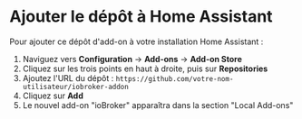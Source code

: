 # Ajouter le dépôt à Home Assistant

Pour ajouter ce dépôt d'add-on à votre installation Home Assistant :

1. Naviguez vers **Configuration** → **Add-ons** → **Add-on Store**
2. Cliquez sur les trois points en haut à droite, puis sur **Repositories**
3. Ajoutez l'URL du dépôt : `https://github.com/votre-nom-utilisateur/iobroker-addon`
4. Cliquez sur **Add**
5. Le nouvel add-on "ioBroker" apparaîtra dans la section "Local Add-ons" 